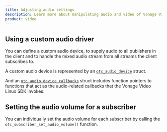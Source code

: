 ```yaml
---
title: Adjusting audio settings
description: Learn more about manipulating audio and video of Vonage Video API streams for your Linux application. Publish only video or audio, adjust the frame rate, and more. 
product: video
---
```


## Using a custom audio driver

You can define a custom audio device, to supply audio to all publishers in the client and to handle the mixed audio stream from all streams the client subscribes to.

A custom audio device is represented by an [`otc_audio_device`](/sdk/stitch/video-linux-reference/structotc__audio__device__callbacks.html) struct.

And an [`otc_audio_device_callbacks`](/sdk/stitch/video-linux-reference/structotc__audio__device__callbacks.html) struct includes function pointers to functions that act as the audio-related callbacks that the Vonage Video Linux SDK invokes.

<!-- OPT-TODO: To see an example, see the Custom Audio Device sample in the [Vonage Video-linux-sdk-samples](https://github.com/opentok/opentok-linux-sdk-samples) repo. -->

## Setting the audio volume for a subscriber

You can individually set the audio volume for each subscriber by calling the `otc_subscriber_set_audio_volume()` function.
